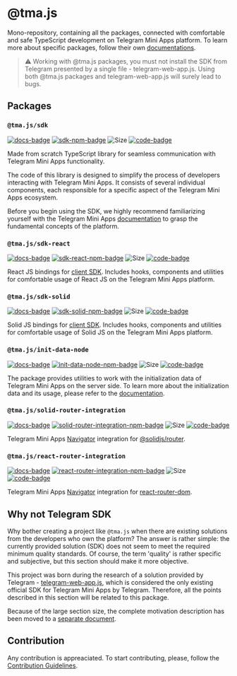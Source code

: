 [code-badge]: https://img.shields.io/badge/source-black?logo=github

# @tma.js

Mono-repository, containing all the packages, connected with comfortable and safe TypeScript
development on Telegram Mini Apps platform. To learn more about specific packages, follow
their own [documentations](https://docs.telegram-mini-apps.com).

> ⚠️ Working with @tma.js packages, you must not install the SDK from Telegram presented by
> a single file - telegram-web-app.js. Using both @tma.js packages and telegram-web-app.js
> will surely lead to bugs.

## Packages

[docs-badge]: https://img.shields.io/badge/documentation-a?logo=gitbook&logoColor=white&color=%23007AFF

### `@tma.js/sdk`

[sdk-npm-badge]: https://img.shields.io/npm/v/@tma.js/sdk?logo=npm

[![docs-badge]](https://docs.telegram-mini-apps.com/packages/tma-js-sdk)
[![sdk-npm-badge]](https://npmjs.com/package/@tma.js/sdk)
![Size](https://img.shields.io/bundlephobia/minzip/@tma.js/sdk)
[![code-badge]](https://github.com/Telegram-Mini-Apps/tma.js/tree/master/packages/sdk)

Made from scratch TypeScript library for seamless communication with Telegram Mini Apps
functionality.

The code of this library is designed to simplify the process of developers interacting with Telegram
Mini Apps. It consists of several individual components, each responsible for a specific aspect of
the Telegram Mini Apps ecosystem.

Before you begin using the SDK, we highly recommend familiarizing yourself with the Telegram Mini
Apps [documentation](https://docs.telegram-mini-apps.com/platform/about)
to grasp the fundamental concepts of the platform.

### `@tma.js/sdk-react`

[sdk-react-npm-badge]: https://img.shields.io/npm/v/@tma.js/sdk-react?logo=npm

[![docs-badge]](https://docs.telegram-mini-apps.com/packages/tma-js-sdk-react)
[![sdk-react-npm-badge]](https://npmjs.com/package/@tma.js/sdk-react)
![Size](https://img.shields.io/bundlephobia/minzip/@tma.js/sdk-react)
[![code-badge]](https://github.com/Telegram-Mini-Apps/tma.js/tree/master/packages/sdk-react)

React JS bindings for [client SDK](https://docs.telegram-mini-apps.com/packages/tma-js-sdk). Includes
hooks, components and utilities for comfortable usage of React JS on the Telegram Mini Apps platform.

### `@tma.js/sdk-solid`

[sdk-solid-npm-badge]: https://img.shields.io/npm/v/@tma.js/sdk-solid?logo=npm

[![docs-badge]](https://docs.telegram-mini-apps.com/packages/tma-js-sdk-solid)
[![sdk-solid-npm-badge]](https://npmjs.com/package/@tma.js/sdk-solid)
![Size](https://img.shields.io/bundlephobia/minzip/@tma.js/sdk-solid)
[![code-badge]](https://github.com/Telegram-Mini-Apps/tma.js/tree/master/packages/sdk-solid)

Solid JS bindings
for [client SDK](https://docs.telegram-mini-apps.com/packages/tma-js-sdk). Includes
hooks, components and utilities
for comfortable usage of Solid JS on the Telegram Mini Apps platform.

### `@tma.js/init-data-node`

[init-data-node-npm-badge]: https://img.shields.io/npm/v/@tma.js/init-data-node?logo=npm

[![docs-badge]](https://docs.telegram-mini-apps.com/packages/tma-js-init-data-node)
[![init-data-node-npm-badge]](https://npmjs.com/package/@tma.js/init-data-node)
![Size](https://img.shields.io/bundlephobia/minzip/@tma.js/init-data-node)
[![code-badge]](https://github.com/Telegram-Mini-Apps/tma.js/tree/master/packages/init-data-node)

The package provides utilities to work with the initialization data of Telegram Mini Apps on the
server side. To learn more about the initialization data and its usage, please refer to
the [documentation](https://docs.telegram-mini-apps.com/platform/launch-parameters).

### `@tma.js/solid-router-integration`

[solid-router-integration-npm-badge]: https://img.shields.io/npm/v/@tma.js/solid-router-integration?logo=npm

[![docs-badge]](https://docs.telegram-mini-apps.com/packages/tma-js-solid-router-integration)
[![solid-router-integration-npm-badge]](https://npmjs.com/package/@tma.js/solid-router-integration)
![Size](https://img.shields.io/bundlephobia/minzip/@tma.js/solid-router-integration)
[![code-badge]](https://github.com/Telegram-Mini-Apps/tma.js/tree/master/packages/solid-router-integration)

Telegram Mini Apps [Navigator](https://docs.telegram-mini-apps.com/packages/tma-js-sdk/navigation)
integration for [@solidjs/router](https://www.npmjs.com/package/@solidjs/router).

### `@tma.js/react-router-integration`

[react-router-integration-npm-badge]: https://img.shields.io/npm/v/@tma.js/react-router-integration?logo=npm

[![docs-badge]](https://docs.telegram-mini-apps.com/packages/tma-js-react-router-integration)
[![react-router-integration-npm-badge]](https://npmjs.com/package/@tma.js/react-router-integration)
![Size](https://img.shields.io/bundlephobia/minzip/@tma.js/react-router-integration)
[![code-badge]](https://github.com/Telegram-Mini-Apps/tma.js/tree/master/packages/react-router-integration)

Telegram Mini Apps [Navigator](https://docs.telegram-mini-apps.com/packages/tma-js-sdk/navigation)
integration for [react-router-dom](https://www.npmjs.com/package/react-router-dom).

## Why not Telegram SDK

Why bother creating a project like `@tma.js` when there are existing solutions from the developers
who own the platform? The answer is rather simple: the currently provided solution (SDK) does not
seem to meet the required minimum quality standards. Of course, the term 'quality' is rather
specific and subjective, but this section should make it more objective.

This project was born during the research of a solution provided by
Telegram - [telegram-web-app.js](https://telegram.org/js/telegram-web-app.js), which is considered
the only existing official SDK for Telegram Mini Apps by Telegram. Therefore, all the points
described in this section will be related to this package.

Because of the large section size, the complete motivation description has been moved to a [separate
document](./MOTIVATION.md).

## Contribution

Any contribution is appreaciated. To start contributing, please, follow
the [Contribution Guidelines](./CONTRIBUTING.md).
